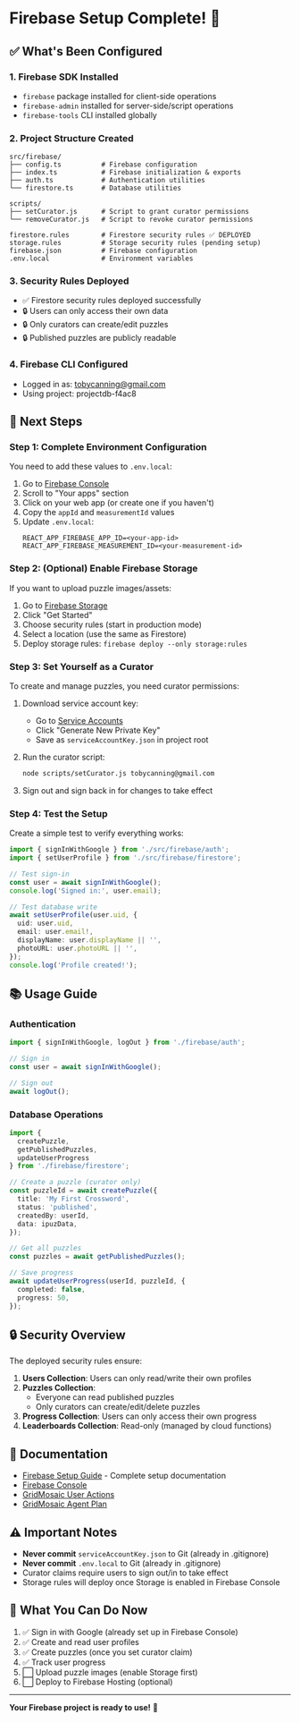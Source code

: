 # Firebase Setup Complete! 🎉

## ✅ What's Been Configured

### 1. **Firebase SDK Installed**
   - `firebase` package installed for client-side operations
   - `firebase-admin` installed for server-side/script operations
   - `firebase-tools` CLI installed globally

### 2. **Project Structure Created**
   ```
   src/firebase/
   ├── config.ts          # Firebase configuration
   ├── index.ts           # Firebase initialization & exports
   ├── auth.ts            # Authentication utilities
   └── firestore.ts       # Database utilities
   
   scripts/
   ├── setCurator.js      # Script to grant curator permissions
   └── removeCurator.js   # Script to revoke curator permissions
   
   firestore.rules        # Firestore security rules ✅ DEPLOYED
   storage.rules          # Storage security rules (pending setup)
   firebase.json          # Firebase configuration
   .env.local             # Environment variables
   ```

### 3. **Security Rules Deployed**
   - ✅ Firestore security rules deployed successfully
   - 🔒 Users can only access their own data
   - 🔒 Only curators can create/edit puzzles
   - 🔒 Published puzzles are publicly readable

### 4. **Firebase CLI Configured**
   - Logged in as: tobycanning@gmail.com
   - Using project: projectdb-f4ac8

## 🔨 Next Steps

### Step 1: Complete Environment Configuration
You need to add these values to `.env.local`:

1. Go to [Firebase Console](https://console.firebase.google.com/project/projectdb-f4ac8/settings/general)
2. Scroll to "Your apps" section
3. Click on your web app (or create one if you haven't)
4. Copy the `appId` and `measurementId` values
5. Update `.env.local`:
   ```
   REACT_APP_FIREBASE_APP_ID=<your-app-id>
   REACT_APP_FIREBASE_MEASUREMENT_ID=<your-measurement-id>
   ```

### Step 2: (Optional) Enable Firebase Storage
If you want to upload puzzle images/assets:

1. Go to [Firebase Storage](https://console.firebase.google.com/project/projectdb-f4ac8/storage)
2. Click "Get Started"
3. Choose security rules (start in production mode)
4. Select a location (use the same as Firestore)
5. Deploy storage rules: `firebase deploy --only storage:rules`

### Step 3: Set Yourself as a Curator
To create and manage puzzles, you need curator permissions:

1. Download service account key:
   - Go to [Service Accounts](https://console.firebase.google.com/project/projectdb-f4ac8/settings/serviceaccounts/adminsdk)
   - Click "Generate New Private Key"
   - Save as `serviceAccountKey.json` in project root

2. Run the curator script:
   ```bash
   node scripts/setCurator.js tobycanning@gmail.com
   ```

3. Sign out and sign back in for changes to take effect

### Step 4: Test the Setup
Create a simple test to verify everything works:

```typescript
import { signInWithGoogle } from './src/firebase/auth';
import { setUserProfile } from './src/firebase/firestore';

// Test sign-in
const user = await signInWithGoogle();
console.log('Signed in:', user.email);

// Test database write
await setUserProfile(user.uid, {
  uid: user.uid,
  email: user.email!,
  displayName: user.displayName || '',
  photoURL: user.photoURL || '',
});
console.log('Profile created!');
```

## 📚 Usage Guide

### Authentication
```typescript
import { signInWithGoogle, logOut } from './firebase/auth';

// Sign in
const user = await signInWithGoogle();

// Sign out
await logOut();
```

### Database Operations
```typescript
import { 
  createPuzzle, 
  getPublishedPuzzles,
  updateUserProgress 
} from './firebase/firestore';

// Create a puzzle (curator only)
const puzzleId = await createPuzzle({
  title: 'My First Crossword',
  status: 'published',
  createdBy: userId,
  data: ipuzData,
});

// Get all puzzles
const puzzles = await getPublishedPuzzles();

// Save progress
await updateUserProgress(userId, puzzleId, {
  completed: false,
  progress: 50,
});
```

## 🔒 Security Overview

The deployed security rules ensure:

1. **Users Collection**: Users can only read/write their own profiles
2. **Puzzles Collection**: 
   - Everyone can read published puzzles
   - Only curators can create/edit/delete puzzles
3. **Progress Collection**: Users can only access their own progress
4. **Leaderboards Collection**: Read-only (managed by cloud functions)

## 📖 Documentation

- [Firebase Setup Guide](./FIREBASE_SETUP.md) - Complete setup documentation
- [Firebase Console](https://console.firebase.google.com/project/projectdb-f4ac8)
- [GridMosaic User Actions](./docs/gridmosaic-user-actions.md)
- [GridMosaic Agent Plan](./docs/gridmosaic-agent-plan.md)

## ⚠️ Important Notes

- **Never commit** `serviceAccountKey.json` to Git (already in .gitignore)
- **Never commit** `.env.local` to Git (already in .gitignore)
- Curator claims require users to sign out/in to take effect
- Storage rules will deploy once Storage is enabled in Firebase Console

## 🎯 What You Can Do Now

1. ✅ Sign in with Google (already set up in Firebase Console)
2. ✅ Create and read user profiles
3. ✅ Create puzzles (once you set curator claim)
4. ✅ Track user progress
5. ⬜ Upload puzzle images (enable Storage first)
6. ⬜ Deploy to Firebase Hosting (optional)

---

**Your Firebase project is ready to use!** 🚀
